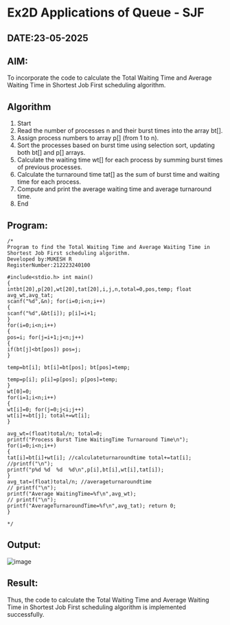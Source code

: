 # Ex2D Applications of Queue - SJF
## DATE:23-05-2025
## AIM:
To incorporate the code to calculate the Total Waiting Time and Average Waiting Time in Shortest Job First scheduling algorithm.
## Algorithm
1.	Start
2.	Read the number of processes n and their burst times into the array bt[].
3.	Assign process numbers to array p[] (from 1 to n).
4.	Sort the processes based on burst time using selection sort, updating both bt[] and p[] arrays.
5.	Calculate the waiting time wt[] for each process by summing burst times of previous processes.
6.	Calculate the turnaround time tat[] as the sum of burst time and waiting time for each process.
7.	Compute and print the average waiting time and average turnaround time.
8.	End


## Program:
```
/*
Program to find the Total Waiting Time and Average Waiting Time in Shortest Job First scheduling algorithm.
Developed by:MUKESH R
RegisterNumber:212223240100

#include<stdio.h> int main()
{
intbt[20],p[20],wt[20],tat[20],i,j,n,total=0,pos,temp; float avg_wt,avg_tat;
scanf("%d",&n); for(i=0;i<n;i++)
{
scanf("%d",&bt[i]); p[i]=i+1;
}
for(i=0;i<n;i++)
{
pos=i; for(j=i+1;j<n;j++)
{
if(bt[j]<bt[pos]) pos=j;
}
 
temp=bt[i]; bt[i]=bt[pos]; bt[pos]=temp;

temp=p[i]; p[i]=p[pos]; p[pos]=temp;
}
wt[0]=0;
for(i=1;i<n;i++)
{
wt[i]=0; for(j=0;j<i;j++)
wt[i]+=bt[j]; total+=wt[i];
}

avg_wt=(float)total/n; total=0;
printf("Process Burst Time WaitingTime Turnaround Time\n"); for(i=0;i<n;i++)
{
tat[i]=bt[i]+wt[i]; //calculateturnaroundtime total+=tat[i];
//printf("\n");
printf("p%d	%d	%d	%d\n",p[i],bt[i],wt[i],tat[i]);
}
avg_tat=(float)total/n; //averageturnaroundtime
// printf("\n");
printf("Average WaitingTime=%f\n",avg_wt);
// printf("\n");
printf("AverageTurnaroundTime=%f\n",avg_tat); return 0;
}
 
*/
```

## Output:

![image](https://github.com/user-attachments/assets/1b0b89ed-c6e9-4134-bfcf-163db8477db9)



## Result:
Thus, the code to calculate the Total Waiting Time and Average Waiting Time in Shortest Job First scheduling algorithm is implemented successfully.
